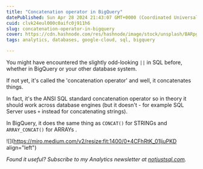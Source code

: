 ```yaml
---
title: "Concatenation operator in BigQuery"
datePublished: Sun Apr 28 2024 21:43:07 GMT+0000 (Coordinated Universal Time)
cuid: clvk24eul000c0aifc0j911h6
slug: concatenation-operator-in-bigquery
cover: https://cdn.hashnode.com/res/hashnode/image/stock/unsplash/BARpgWJDSIA/upload/7daddeb83e4c753acce28c2174fb48be.jpeg
tags: analytics, databases, google-cloud, sql, bigquery

---
```


You might have encountered the slightly odd-looking `||` in SQL before, whether in BigQuery or your other database system.

If not yet, it's called the 'concatenation operator' and well, it concatenates things.

In fact, it's the ANSI SQL standard concatenation operator so in theory it should work across database engines (but it doesn't - for example SQL Server uses `+` instead for concatenating strings).

In BigQuery, it does the same thing as `CONCAT()` for STRINGs and `ARRAY_CONCAT()` for ARRAYs .

![](https://miro.medium.com/v2/resize:fit:1400/0*4CFhRtK_01ljuPKD align="left")

*Found it useful? Subscribe to my Analytics newsletter at* [*notjustsql.com*](https://www.notjustsql.com)*.*